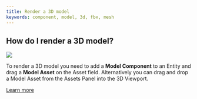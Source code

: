 ```yaml
---
title: Render a 3D model
keywords: component, model, 3d, fbx, mesh
---
```


## How do I render a 3D model?

<img src="https://playcanvas.com/static-assets/instructions/new_model.gif" />

To render a 3D model you need to add a **Model Component** to an Entity and drag a **Model Asset** on the Asset field. Alternatively you can drag and drop a Model Asset from the Assets Panel into the 3D Viewport.

[Learn more](https://developer.playcanvas.com/en/user-manual/packs/components/model/)
